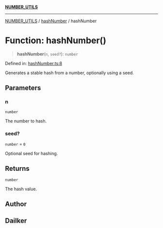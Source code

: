 [**NUMBER_UTILS**](../../README.md)

***

[NUMBER_UTILS](../../README.md) / [hashNumber](../README.md) / hashNumber

# Function: hashNumber()

> **hashNumber**(`n`, `seed?`): `number`

Defined in: [hashNumber.ts:8](https://github.com/dailker/everyutil/blob/2c6c8c707de5d4a5d228d272d2d21855929838e2/src/number/hashNumber.ts#L8)

Generates a stable hash from a number, optionally using a seed.

## Parameters

### n

`number`

The number to hash.

### seed?

`number` = `0`

Optional seed for hashing.

## Returns

`number`

The hash value.

## Author

## Dailker
